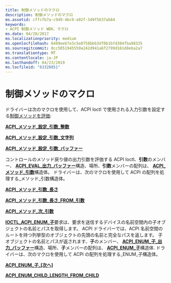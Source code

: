 ```yaml
---
title: 制御メソッドのマクロ
description: 制御メソッドのマクロ
ms.assetid: cffcfb7a-c949-4bc9-a92f-349f5637ab84
keywords:
- ACPI 制御メソッド WDK、マクロ
ms.date: 04/20/2017
ms.localizationpriority: medium
ms.openlocfilehash: 6489eeb7e3c5e0758bbb3df0b1bfd304fba98335
ms.sourcegitcommit: 0cc5051945559a242d941a6f2799d161d8eba2a7
ms.translationtype: MT
ms.contentlocale: ja-JP
ms.lasthandoff: 04/23/2019
ms.locfileid: "63328851"
---
```

# <a name="control-method-macros"></a>制御メソッドのマクロ


ドライバーは次のマクロを使用して、ACPI Ioctl で使用される入力引数を設定する[制御メソッドを評価](evaluating-acpi-control-methods.md):

[**ACPI\_メソッド\_設定\_引数\_整数**](acpi-method-set-argument-integer.md)

[**ACPI\_メソッド\_設定\_引数\_文字列**](acpi-method-set-argument-string.md)

[**ACPI\_メソッド\_設定\_引数\_バッファー**](acpi-method-set-argument-buffer.md)

コントロールのメソッド戻り値の出力引数を評価する ACPI Ioctl、**引数**のメンバー、 [ **ACPI\_EVAL\_出力\_バッファー**](https://msdn.microsoft.com/library/windows/hardware/ff536123)構造、場所、**引数**メンバーの配列は、 [ **ACPI\_メソッド\_引数**](https://msdn.microsoft.com/library/windows/hardware/ff536125)構造体。 ドライバーは、次のマクロを使用して ACPI の配列を処理する\_メソッド\_引数構造体。

[**ACPI\_メソッド\_引数\_長さ**](acpi-method-argument-length.md)

[**ACPI\_メソッド\_引数\_長さ\_FROM\_引数**](acpi-method-argument-length-from-argument.md)

[**ACPI\_メソッド\_次\_引数**](acpi-method-next-argument.md)

[ **IOCTL\_ACPI\_ENUM\_子**](https://msdn.microsoft.com/library/windows/hardware/ff536147)要求は、要求を送信するデバイスの名前空間内の子オブジェクトの名前とパスを取得します。 ACPI ドライバーでは、ACPI 名前空間のルートを持つ列挙型のオブジェクトの先頭の名前と完全なパスを返します。 子オブジェクトの名前とパスが返されます、**子**のメンバー、 [ **ACPI\_ENUM\_子\_出力\_バッファー**](https://msdn.microsoft.com/library/windows/hardware/ff536112)構造、場所、**子**メンバーの配列は、 [ **ACPI\_ENUM\_子**](https://msdn.microsoft.com/library/windows/hardware/ff536109)構造体. ドライバーは、次のマクロを使用して ACPI の配列を処理する\_ENUM\_子構造体。

[**ACPI\_ENUM\_子\_[次へ]**](acpi-enum-child-next.md)

[**ACPI\_ENUM\_CHILD\_LENGTH\_FROM\_CHILD**](acpi-enum-child-length-from-child.md)

 

 




